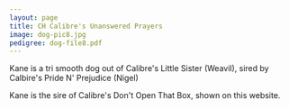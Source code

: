 ```yaml
---
layout: page
title: CH Calibre's Unanswered Prayers
image: dog-pic8.jpg
pedigree: dog-file8.pdf
---
```


Kane is a tri smooth dog out of Calibre's Little Sister (Weavil), sired by Calbire's Pride N' Prejudice (Nigel)

Kane is the sire of Calibre's Don't Open That Box, shown on this website.